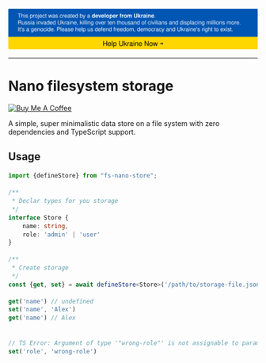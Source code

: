[![Stand With Ukraine](https://raw.githubusercontent.com/vshymanskyy/StandWithUkraine/main/banner-direct-single.svg)](https://stand-with-ukraine.pp.ua)

---

# Nano filesystem storage
<a href="https://www.buymeacoffee.com/kozack" target="_blank"><img src="https://cdn.buymeacoffee.com/buttons/v2/default-red.png" alt="Buy Me A Coffee" style="height: 60px !important;" ></a>

A simple, super minimalistic data store on a file system with zero dependencies and TypeScript support.

## Usage

```ts
import {defineStore} from "fs-nano-store";

/**
 * Declar types for you storage
 */
interface Store {
    name: string,
    role: 'admin' | 'user'
}

/**
 * Create storage
 */
const {get, set} = await defineStore<Store>('/path/to/storage-file.json')

get('name') // undefined
set('name', 'Alex')
get('name') // Alex


// TS Error: Argument of type '"wrong-role"' is not assignable to parameter of type '"admin" | "user"'.
set('role', 'wrong-role') 
```
